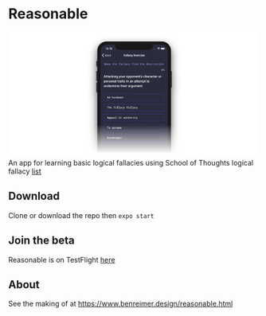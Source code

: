 # Reasonable
![Image of Reasonable App](https://github.com/breim9/reasonable/blob/master/assets/images/reasonableMock.png)
An app for learning basic logical fallacies using School of Thoughts logical fallacy [list](https://yourlogicalfallacyis.com/)


## Download
Clone or download the repo then 
```expo start```

## Join the beta
Reasonable is on TestFlight [here](https://testflight.apple.com/join/x9WegBoI)

## About
See the making of at https://www.benreimer.design/reasonable.html

